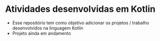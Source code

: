 # Atividades desenvolvidas em Kotlin 
- Esse repositório tem como objetivo adicionar os projetos / trabalho desenvolvidos na linguagem Kotlin
- Projeto ainda em andamento 
